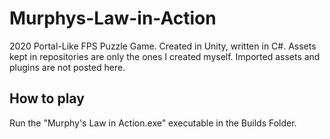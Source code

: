 # Murphys-Law-in-Action
2020
Portal-Like FPS Puzzle Game.
Created in Unity, written in C#.
Assets kept in repositories are only the ones I created myself.
Imported assets and plugins are not posted here.

## How to play
Run the "Murphy's Law in Action.exe" executable in the Builds Folder.

